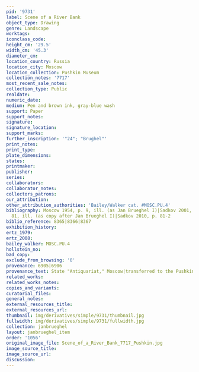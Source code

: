 ```yaml
---
pid: '9731'
label: Scene of a River Bank
object_type: Drawing
genre: Landscape
worktags:
iconclass_code:
height_cm: '29.5'
width_cm: '45.3'
diameter_cm:
location_country: Russia
location_city: Moscow
location_collection: Pushkin Museum
collection_notes: '7717'
most_recent_sale_notes:
collection_type: Public
realdate:
numeric_date:
medium: Pen and brown ink, gray-blue wash
support: Paper
support_notes:
signature:
signature_location:
support_marks:
further_inscription: '"24"; "Brughel"'
print_notes:
print_type:
plate_dimensions:
states:
printmaker:
publisher:
series:
collaborators:
collaborator_notes:
collectors_patrons:
our_attribution:
other_attribution_authorities: 'Bailey/Walker cat. #MOSC.PU.4'
bibliography: Moscow 1954, p. 9, ill. (as Jan Brueghel I)|Sadkov 2001, p. 75, nr.
  81, ill. (as copy after Jan Brueghel I)|Sadkov 2010, p. 81-2
biblio_reference: 8365|8366|8367
exhibition_history:
ertz_1979:
ertz_2008:
bailey_walker: MOSC.PU.4
hollstein_no:
bad_copy:
exclude_from_browsing: '0'
provenance: 6905|6906
provenance_text: State "Antiquariat," Moscow|transferred to the Pushkin Museum, 1937
related_works:
related_works_notes:
copies_and_variants:
curatorial_files:
general_notes:
external_resources_title:
external_resources_url:
thumbnail: img/derivatives/simple/9731/thumbnail.jpg
fullwidth: img/derivatives/simple/9731/fullwidth.jpg
collection: janbrueghel
layout: janbrueghel_item
order: '1056'
original_image_file: Scene_of_a_River_Bank_7717_Pushkin.jpg
image_source_title:
image_source_url:
discussion:
---
```

